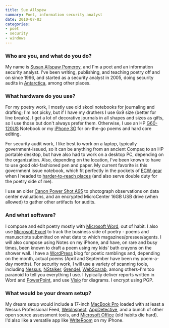 ```yaml
---
title: Sue Allspaw
summary: Poet, information security analyst
date: 2010-07-03
categories:
- poet
- security
- windows
---
```


### Who are you, and what do you do?

My name is [Susan Allspaw Pomeroy](http://allspaw.org/thoughts/ "Sue's weblog."), and I'm a poet and an information security analyst. I've been writing, publishing, and teaching poetry off and on since 1996, and started as a security analyst in 2005, doing security audits in [Antarctica](http://www.usap.gov/ "The US Antarctic Science portal."), among other places.

### What hardware do you use?

For my poetry work, I mostly use old skool notebooks for journaling and drafting; I'm not picky, but if I have my druthers I use 6x9 size (better for line breaks). I get a lot of decorative journals in all shapes and sizes as gifts, so I use those but don't always prefer them. Otherwise, I use an HP [G60-120US][] Notebook or my [iPhone 3G][iphone-3g] for on-the-go poems and hard core editing.

For security audit work, I like best to work on a laptop, typically government-issued, so it can be anything from an ancient Compaq to an HP portable desktop, but have also had to work on a desktop PC, depending on the organization. Also, depending on the location, I've been known to have to use good old-fashioned pen and paper. My current favorite is this government issue notebook, which fit perfectly in the pockets of [ECW gear](http://photolibrary.usap.gov/Portscripts/PortWeb.dll?query&field1=Filename&op1=matches&value=ECWGUYCLIP.JPG&catalog=Antarctica&template=USAPgovMidThumbs "Extreme Cold Weather clothing.") when I headed to [harder-to-reach places](http://www.flickr.com/photos/squeedunk/146215929/ "Sue's photo of Antarctica.") (and also serve double duty for the poetry side of me). 

I use an older [Canon Power Shot A95][powershot-a95] to photograph observations on data center evaluations, and an encrypted MicroCenter 16GB USB drive (when allowed) to gather other artifacts for audits.

### And what software?

I compose and edit poetry mostly with [Microsoft Word][word], out of habit. I also use [Microsoft Excel][excel] to track the business side of poetry - poems and manuscripts submitted on what date to which magazines/presses/agents. I will also compose using Notes on my iPhone, and have, on rare and busy times, been known to draft a poem using my kids' bath crayons on the shower wall. I have a [WordPress][] blog for poetic ramblings and, depending on the month, actual poems (April and September have been my poem-a-day months). For security work, I will use a variety of scanning tools, including [Nessus][], [NStalker][n-stalker], [Grendel][grendel-scan], [WebScarab][], among others-I'm too paranoid to tell you everything I use. I typically deliver reports written in Word and [PowerPoint][], and use [Visio][] for diagrams. I encrypt using PGP.

### What would be your dream setup?

My dream setup would include a 17-inch [MacBook Pro][macbook-pro] loaded with at least a Nessus Professional Feed, [WebInspect][], [AppDetective][appdetectivepro], and a bunch of other open source assessment tools, and [Microsoft Office][office] (old habits die hard). I'd also like a versatile app like [WriteRoom][writeroom-ios] on my iPhone.

[appdetectivepro]: http://web.archive.org/web/20171120070316/https://www.trustwave.com/Products/Database-Security/AppDetectivePRO/ "Vulnerability scanner software for databases."
[excel]: https://products.office.com/en-us/excel "A spreadsheet application."
[g60-120us]: http://h10025.www1.hp.com/ewfrf/wc/document?docname=c01533413&cc=us&dlc=en&lc=en "A 15.6 inch PC laptop."
[grendel-scan]: http://www.grendel-scan.com/ "An open-source security testing tool."
[iphone-3g]: https://en.wikipedia.org/wiki/IPhone_3G "A smartphone."
[macbook-pro]: https://www.apple.com/macbook-pro/ "A laptop."
[n-stalker]: http://www.nstalker.com/products/editions/ "Vulnerability scanner software."
[nessus]: https://www.tenable.com/products/nessus-vulnerability-scanner "Vulnerability scanner software."
[office]: https://products.office.com/en-us/home "An office productivity suite."
[powerpoint]: https://products.office.com/en-us/powerpoint "Presentation software."
[powershot-a95]: https://www.amazon.com/Canon-PowerShot-Digital-Camera-Optical/dp/B0002OD3JY "A 5 megapixel digital camera."
[visio]: https://products.office.com/en-us/visio/flowchart-software "Visualising/diagraming software."
[webinspect]: https://www8.hp.com/us/en/software-solutions/webinspect-dynamic-analysis-dast/ "Vulnerability scanner software for web apps."
[webscarab]: https://www.owasp.org/index.php/Category:OWASP_WebScarab_Project "A Java-based HTTP/HTTPS analyser."
[word]: https://products.office.com/en-us/word "A document editor."
[wordpress]: https://wordpress.com/ "Weblog publishing software."
[writeroom-ios]: https://itunes.apple.com/us/app/writeroom/id288751446?mt=8 "A distraction-free writing app for the iPhone."
